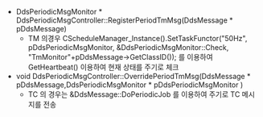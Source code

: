 *  DdsPeriodicMsgMonitor * DdsPeriodicMsgController::RegisterPeriodTmMsg(DdsMessage * pDdsMessage)
	* TM 의경우 CScheduleManager_Instance().SetTaskFunctor<DdsPeriodicMsgMonitor>("50Hz", pDdsPeriodicMsgMonitor, &DdsPeriodicMsgMonitor::Check, "TmMonitor"+pDdsMessage->GetClassID()); 를 이용하여 GetHeartbeat() 이용하여 현재 상태를 주기로 체크
* void DdsPeriodicMsgController::OverridePeriodTmMsg(DdsMessage * pDdsMessage,DdsPeriodicMsgMonitor * pDdsPeriodicMsgMonitor )
	* TC 의 경우는 &DdsMessage::DoPeriodicJob 를 이용하여 주기로 TC 메시지를 전송 